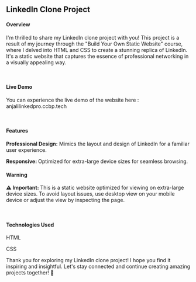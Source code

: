 <h2> LinkedIn Clone Project </h2>

<h4>Overview</h4>
<p>I'm thrilled to share my LinkedIn clone project with you! This project is a result of my journey through the "Build Your Own Static Website" course, where I delved into HTML and CSS to create a stunning replica of LinkedIn. It's a static website that captures the essence of professional networking in a visually appealing way.</p><br>

<h4>Live Demo</h4>
<p>You can experience the live demo of the website here : anjalilinkedpro.ccbp.tech </p><br>

<h4>Features</h4>
<p><b>Professional Design:</b> Mimics the layout and design of LinkedIn for a familiar user experience.</p>
<p><b>Responsive: </b>Optimized for extra-large device sizes for seamless browsing.</p>

<h4>Warning</h4>
<p><b>⚠️ Important: </b>This is a static website optimized for viewing on extra-large device sizes. To avoid layout issues, use desktop view on your mobile device or adjust the view by inspecting the page.</p><br>


<h4>Technologies Used</h4>
<p>HTML<br></p>
<p>CSS<br></p>
<p>Thank you for exploring my LinkedIn clone project! I hope you find it inspiring and insightful. Let's stay connected and continue creating amazing projects together! 🌟</p>
